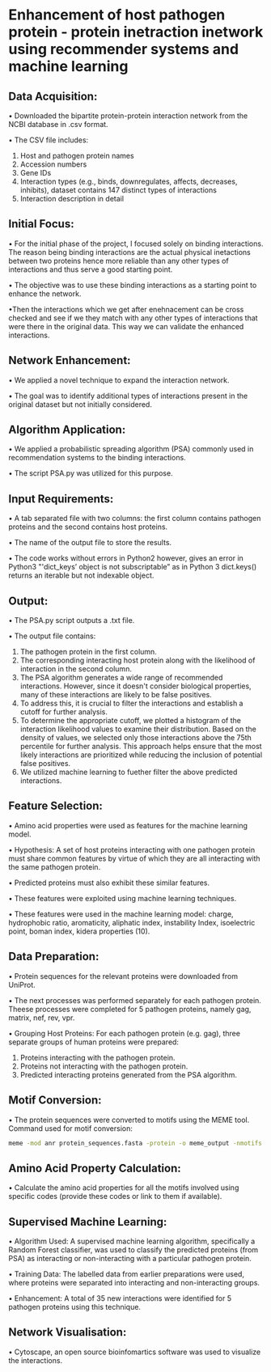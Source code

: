 
# Enhancement of host pathogen protein - protein inetraction inetwork using recommender systems and machine learning

## Data Acquisition:

• Downloaded the bipartite protein-protein interaction network from the NCBI database in .csv format.

•	The CSV file includes:

   1. Host and pathogen protein names
   2. Accession numbers
   3. Gene IDs
   4. Interaction types (e.g., binds, downregulates, affects, decreases, inhibits), dataset contains 147 distinct types of interactions
   5. Interaction description in detail



##  Initial Focus:
•	For the initial phase of the project, I focused solely on binding interactions. The reason being binding interactions are the actual physical inetactions between two proteins hence more reliable than any other types of interactions and thus serve a good starting point.

•	The objective was to use these binding interactions as a starting point to enhance the network.

•Then the interactions which we get after enehnacement can be cross checked and see if we they match with any other types of interactions that were there in the original data. This way we can validate the enhanced interactions.


##  Network Enhancement:
•	We applied a novel technique to expand the interaction network.

•	The goal was to identify additional types of interactions present in the original dataset but not initially considered.

## Algorithm Application:
•	We applied a probabilistic spreading algorithm (PSA) commonly used in recommendation systems to the binding interactions.

•	The script PSA.py was utilized for this purpose.

## Input Requirements:
•	A tab separated file with two columns: the first column contains pathogen proteins and the second contains host proteins.

•	The name of the output file to store the results. 

•	The code works without errors in Python2 however, gives an error in Python3 "'dict_keys’ object is not subscriptable” as  in Python 3 dict.keys() returns an iterable but not indexable object. 


##	Output:
•	The PSA.py script outputs a .txt file.

•	The output file contains:
1.	The pathogen protein in the first column.
2.	The corresponding interacting host protein along with the likelihood of interaction in the second column.
3.	The PSA algorithm generates a wide range of recommended interactions. However, since it doesn't consider biological properties, many of these interactions are likely to be false positives.
4.	To address this, it is crucial to filter the interactions and establish a cutoff for further analysis.
5.	To determine the appropriate cutoff, we plotted a histogram of the interaction likelihood values to examine their distribution. Based on the density of values, we selected only those interactions above the 75th percentile for further analysis. This approach helps ensure that the most likely interactions are prioritized while reducing the inclusion of potential false positives.
6.	We utilized machine learning to fuether filter the above predicted interactions.


## Feature Selection:
•	Amino acid properties were used as features for the machine learning model.

•	Hypothesis: A set of host proteins interacting with one pathogen protein must share common features by virtue of which they are all interacting with the same pathogen protein.

•	Predicted proteins must also exhibit these similar features.

•	These features were exploited using machine learning techniques.

• These features were used in the machine learning model: charge, hydrophobic ratio, aromaticity, aliphatic index, instability Index, isoelectric point, boman index, kidera properties (10).

## Data Preparation:
•	Protein sequences for the relevant proteins were downloaded from UniProt.

•	The next processes was performed separately for each pathogen protein. Theese processes were completed for 5 pathogen proteins,  namely gag, matrix, nef, rev, vpr.

•	Grouping Host Proteins: For each pathogen protein (e.g. gag), three separate groups of human proteins were prepared:
1.	Proteins interacting with the pathogen protein.
2.	Proteins not interacting with the pathogen protein.
3.	Predicted interacting proteins generated from the PSA algorithm.

## Motif Conversion:
•	The protein sequences were converted to motifs using the MEME tool. Command used for motif conversion:

```bash
meme -mod anr protein_sequences.fasta -protein -o meme_output -nmotifs 5 
```


## Amino Acid Property Calculation:
•	Calculate the amino acid properties for all the motifs involved using specific codes (provide these codes or link to them if available).

## Supervised Machine Learning:
• Algorithm Used: A supervised machine learning algorithm, specifically a Random Forest classifier, was used to classify the predicted proteins (from PSA) as interacting or non-interacting with a particular pathogen protein.

• Training Data: The labelled data from earlier preparations were used, where proteins were separated into interacting and non-interacting groups.

• Enhancement: A total of 35 new interactions were identified for 5 pathogen proteins using this technique.

## Network Visualisation:
• Cytoscape, an open source bioinfomartics software was used to visualize the interactions.



